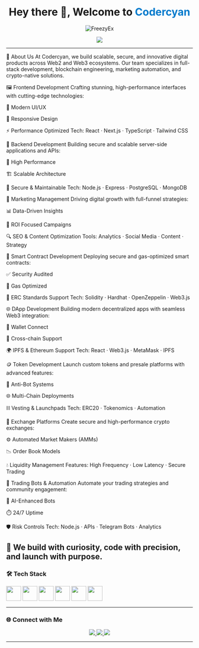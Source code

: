 <h1 align="center">Hey there 👋, Welcome to <span style="color:#007acc">Codercyan</span></h1>

<p align="center">
  <img src="https://komarev.com/ghpvc/?username=FreezyEx&label=Profile%20views&color=0e75b6&style=flat" alt="FreezyEx" />
</p>

<p align="center">
  <img src="https://readme-typing-svg.demolab.com/?lines=Web3%20Enthusiast%20🚀;Node.js%20%26%20Solidity%20Developer💻;Always%20Curious%20and%20Building%20🔥&center=true&width=500&height=45">
</p>

---

🧠 About Us
At Codercyan, we build scalable, secure, and innovative digital products across Web2 and Web3 ecosystems. Our team specializes in full-stack development, blockchain engineering, marketing automation, and crypto-native solutions.

🖼️ Frontend Development
Crafting stunning, high-performance interfaces with cutting-edge technologies:

🎨 Modern UI/UX

📱 Responsive Design

⚡ Performance Optimized
Tech: React · Next.js · TypeScript · Tailwind CSS

🔧 Backend Development
Building secure and scalable server-side applications and APIs:

🚀 High Performance

🏗️ Scalable Architecture

🔐 Secure & Maintainable
Tech: Node.js · Express · PostgreSQL · MongoDB

📢 Marketing Management
Driving digital growth with full-funnel strategies:

📊 Data-Driven Insights

🎯 ROI Focused Campaigns

🔍 SEO & Content Optimization
Tools: Analytics · Social Media · Content · Strategy

🔐 Smart Contract Development
Deploying secure and gas-optimized smart contracts:

✅ Security Audited

🧪 Gas Optimized

📄 ERC Standards Support
Tech: Solidity · Hardhat · OpenZeppelin · Web3.js

🌐 DApp Development
Building modern decentralized apps with seamless Web3 integration:

🔗 Wallet Connect

🔄 Cross-chain Support

🌍 IPFS & Ethereum Support
Tech: React · Web3.js · MetaMask · IPFS

🪙 Token Development
Launch custom tokens and presale platforms with advanced features:

🤖 Anti-Bot Systems

🌐 Multi-Chain Deployments

⛓️ Vesting & Launchpads
Tech: ERC20 · Tokenomics · Automation

💱 Exchange Platforms
Create secure and high-performance crypto exchanges:

⚙️ Automated Market Makers (AMMs)

📉 Order Book Models

💧 Liquidity Management
Features: High Frequency · Low Latency · Secure Trading

🤖 Trading Bots & Automation
Automate your trading strategies and community engagement:

🧠 AI-Enhanced Bots

⏱️ 24/7 Uptime

🛡️ Risk Controls
Tech: Node.js · APIs · Telegram Bots · Analytics

🧊 We build with curiosity, code with precision, and launch with purpose.
---

### 🛠️ Tech Stack

<p align="left">
  <img src="https://cdn.jsdelivr.net/gh/devicons/devicon/icons/javascript/javascript-original.svg" width="40" height="40"/>
  <img src="https://cdn.jsdelivr.net/gh/devicons/devicon/icons/nodejs/nodejs-original.svg" width="40" height="40"/>
  <img src="https://cdn.jsdelivr.net/gh/devicons/devicon/icons/react/react-original.svg" width="40" height="40"/>
  <img src="https://cdn.jsdelivr.net/gh/devicons/devicon/icons/solidity/solidity-original.svg" width="40" height="40"/>
  <img src="https://cdn.jsdelivr.net/gh/devicons/devicon/icons/git/git-original.svg" width="40" height="40"/>
  <img src="https://cdn.jsdelivr.net/gh/devicons/devicon/icons/github/github-original.svg" width="40" height="40"/>
</p>

---

### 🌐 Connect with Me

<p align="center">
  <a href="https://twitter.com/codercyan1" target="_blank">
    <img src="https://img.shields.io/badge/Twitter-1DA1F2?style=for-the-badge&logo=twitter&logoColor=white" />
  </a>
  <a href="https://t.me/codercyan" target="_blank">
    <img src="https://img.shields.io/badge/Telegram-0088cc?style=for-the-badge&logo=telegram&logoColor=white" />
  </a>
<a href="https://youtube.com/@codercyan" target="_blank">
  <img src="https://img.shields.io/badge/YouTube-FF0000?style=for-the-badge&logo=youtube&logoColor=white" />
</a>

</p>

---
